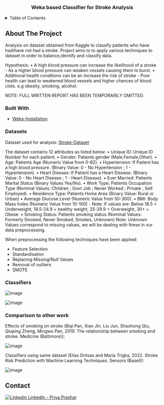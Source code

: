 <h3 align="center">Weka based Classifier for Stroke Analysis</h3>

<!-- TABLE OF CONTENTS -->
<details>
  <summary>Table of Contents</summary>
  <ol>
    <li>
      <a href="#about-the-project">About The Project</a>
      <ul>
        <li><a href="#built-with">Built With</a></li>
        <li><a href="#built-with">Datasets</a></li>
        <li><a href="#built-with">Classifiers</a></li>
      </ul>
      <a href="#contact">Contact</a>
    </li>
  </ol>
</details>


<!-- ABOUT THE PROJECT -->
## About The Project

Analysis on dataset obtained from Kaggle to classify patients who have had/have not had a stroke. Project aims to to apply various techniques to dataset in order to balance,identify and classify data.

Hypothesis:
•	A high blood pressure can increase the likelihood of a stroke - As a higher blood pressure can weaken vessels causing them to burst.
•	Additional health conditions can be an increase the risk of stroke - Poor health can lead to weakened blood vessels and higher chances of blood clots. e.g obesity, smoking, alcohol.

NOTE: FULL WRITTEN REPORT HAS BEEN TEMPORARILY OMITTED.

### Built With

* [Weka-Installation]

### Datasets

Dataset used for analysis: [Stroke-Dataset]

The dataset contains 12 attributes as listed below:
•	Unique ID: Unique ID Number for each patient.
•	Gender: Patients gender (Male,Female,Other).
•	Age: Patients Age (Numeric Value from 0-82). • Hypertension: If Patient has a high blood pressure. (Binary Value: 0 - No Hypertension ; 1 - Hypertension).
•	Heart Disease: If Patient has a Heart Disease. (Binary Value: 0 - No Heart Disease ; 1 - Heart Disease). • Ever Married: Patients Marital Status (Binary Values Yes/No).
•	Work Type: Patients Occupation Type (Nominal Values: Children ; Govt Job ; Never Worked ; Private ; Self Employed). • Residence Type: Patients Home Area (Binary Value: Rural or Urban)
•	Average Glucose Level (Numeric Value from 50-300).
•	BMI: Body Mass Index (Numeric Value from 10-100) - Note: If values are: Below 18.5 = Underweight, 18.5-24.9 = healthy weight, 25-29.9 = Overweight, 30+ = Obese.
•	Smoking Status: Patients smoking status (Nominal Values: Formerly Smoked, Never Smoked, Smokes, Unknown) Note: Unknown Values correspond to missing values, we will be dealing with these in our data preprocessing.

When preprocessing the following techniques have been applied:
* Feature Selection
* Standardisation
* Replacing Missing/Null Values
* Removal of outliers
* SMOTE

### Classifiers

![image](https://github.com/Prashar-P/Stroke_Classifier_Weka/assets/140114811/8c8defb8-82ae-4405-81b1-2895430c3f82)

![image](https://github.com/Prashar-P/Stroke_Classifier_Weka/assets/140114811/d944a66f-d1de-4961-bdba-adf11799c596)

### Comparison to other work

Effects of smoking on stroke (Biqi Pan, Xiao Jin, Liu Jun, Shaohong Qiu, Qiuping Zheng, Mingwo Pan, 2019. The relationship between smoking and stroke. Medicine (Baltimore)):

![image](https://github.com/Prashar-P/Stroke_Classifier_Weka/assets/140114811/23f9f297-74bf-40a1-874e-9cf23a647f4a)

Classifiers using same dataset (Elias Dritsas and Maria Trigka, 2022. Stroke Risk Prediction with Machine Learning Techniques. Sensors (Basel)):

![image](https://github.com/Prashar-P/Stroke_Classifier_Weka/assets/140114811/471c11e4-884c-4bf7-bf63-85356795624d)

<!-- CONTACT -->

## Contact

[![Linkedin](https://i.stack.imgur.com/gVE0j.png) LinkedIn - Priya Prashar](https://www.linkedin.com/in/priya-prashar-4801/)

<!-- MARKDOWN LINKS & IMAGES -->
<!-- https://www.markdownguide.org/basic-syntax/#reference-style-links -->
[linkedin-url]: https://www.linkedin.com/in/priya-prashar-4801/
[Weka-Installation]: https://sourceforge.net/projects/weka
[Stroke-Dataset]: https://www.kaggle.com/datasets/fedesoriano/stroke-prediction-dataset/data


